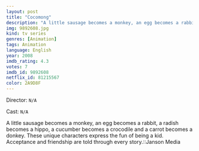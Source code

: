 ```yaml
---
layout: post
title: "Cocomong"
description: "A little sausage becomes a monkey, an egg becomes a rabbit, a radish becomes a hippo, a cucumber becomes a crocodile and a carrot becomes a donkey. These unique characters express the fun of being a kid. Acceptance and friendship are told through every story..."
img: 9892608.jpg
kind: tv series
genres: [Animation]
tags: Animation 
language: English
year: 2008
imdb_rating: 4.3
votes: 7
imdb_id: 9892608
netflix_id: 81215567
color: 2A9D8F
---
```

Director: `N/A`  

Cast: `N/A` 

A little sausage becomes a monkey, an egg becomes a rabbit, a radish becomes a hippo, a cucumber becomes a crocodile and a carrot becomes a donkey. These unique characters express the fun of being a kid. Acceptance and friendship are told through every story.::Janson Media